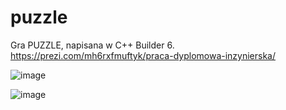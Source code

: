 # puzzle
Gra PUZZLE, napisana w C++ Builder 6.
https://prezi.com/mh6rxfmuftyk/praca-dyplomowa-inzynierska/

![image](https://user-images.githubusercontent.com/17749811/152383118-66fe0f0f-941c-4d1a-ba07-d44aee1936db.png)


![image](https://user-images.githubusercontent.com/17749811/152383080-b5f42b83-4b41-4672-9719-1de444f544ba.png)

